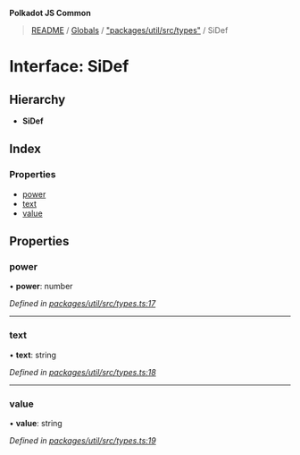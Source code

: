 **Polkadot JS Common**

> [README](../README.md) / [Globals](../globals.md) / ["packages/util/src/types"](../modules/_packages_util_src_types_.md) / SiDef

# Interface: SiDef

## Hierarchy

* **SiDef**

## Index

### Properties

* [power](_packages_util_src_types_.sidef.md#power)
* [text](_packages_util_src_types_.sidef.md#text)
* [value](_packages_util_src_types_.sidef.md#value)

## Properties

### power

•  **power**: number

*Defined in [packages/util/src/types.ts:17](https://github.com/polkadot-js/common/blob/c366e637/packages/util/src/types.ts#L17)*

___

### text

•  **text**: string

*Defined in [packages/util/src/types.ts:18](https://github.com/polkadot-js/common/blob/c366e637/packages/util/src/types.ts#L18)*

___

### value

•  **value**: string

*Defined in [packages/util/src/types.ts:19](https://github.com/polkadot-js/common/blob/c366e637/packages/util/src/types.ts#L19)*
